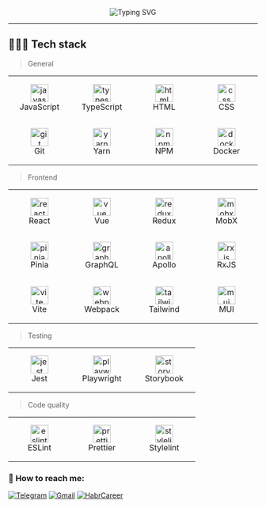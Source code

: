 <p align="center">
  <img src="https://readme-typing-svg.herokuapp.com?font=Fira+Code&pause=1000&color=14F73B&width=325&height=30&lines=Hi!+I%60m+Frontend+Developer" alt="Typing SVG" />
</p>

---
<h2 align="left" id="shahzod418-stack">🧑🏻‍💻 Tech stack</h2>

> General

<table width='100%'>
  <tr>
    <td align="center" width="110" height="90">
      <a href="#shahzod418-stack">
        <img src="https://cdn.jsdelivr.net/gh/devicons/devicon/icons/javascript/javascript-original.svg" width="36" height="36" alt="javascript" />
      </a>
      <br>JavaScript
    </td>
    <td align="center" width="110" height="90">
      <a href="#shahzod418-stack">
        <img src="https://cdn.jsdelivr.net/gh/devicons/devicon/icons/typescript/typescript-original.svg" width="36" height="36" alt="typescript" />
      </a>
      <br>TypeScript
    </td>
    <td align="center" width="110" height="90">
      <a href="#shahzod418-stack">
        <img src="https://cdn.jsdelivr.net/gh/devicons/devicon/icons/html5/html5-original.svg" width="36" height="36" alt="html" />
      </a>
      <br>HTML
    </td>
    <td align="center" width="110" height="90"> 
      <a href="#shahzod418-stack" >
        <img src="https://cdn.jsdelivr.net/gh/devicons/devicon/icons/css3/css3-original.svg" width="36" height="36" alt="css" />
      </a>
      <br>CSS
    </td>
  </tr>
  <tr>
    <td align="center" width="110" height="90">
      <a href="#shahzod418-stack">
        <img src="https://cdn.jsdelivr.net/gh/devicons/devicon/icons/git/git-original.svg" width="36" height="36" alt="git" />
      </a>
      <br>Git
    </td>
    <td align="center" width="110" height="90"> 
      <a href="#shahzod418-stack">
        <img src="https://cdn.jsdelivr.net/gh/devicons/devicon/icons/yarn/yarn-original.svg" width="36" height="36" alt="yarn" />
      </a>
      <br>Yarn
    </td>
    <td align="center" width="110" height="90"> 
      <a href="#shahzod418-stack">
        <img src="https://cdn.jsdelivr.net/gh/devicons/devicon/icons/npm/npm-original-wordmark.svg" width="36" height="36" alt="npm" />
      </a>
      <br>NPM
    </td>
    <td align="center" width="110" height="90"> 
      <a href="#shahzod418-stack" >
        <img src="https://cdn.jsdelivr.net/gh/devicons/devicon/icons/docker/docker-original.svg" width="36" height="36" alt="docker" />
      </a>
      <br>Docker
    </td>
  </tr>
</table>

> Frontend

<table width='100%'>
  <tr>
    <td align="center" width="110" height="90">
      <a href="#shahzod418-stack">
        <img src="https://cdn.jsdelivr.net/gh/devicons/devicon/icons/react/react-original.svg" width="36" height="36" alt="react" />
      </a>
      <br>React
    </td>
    <td align="center" width="110" height="90">
      <a href="#shahzod418-stack">
        <img src="https://cdn.jsdelivr.net/gh/devicons/devicon/icons/vuejs/vuejs-original.svg" width="36" height="36" alt="vue" />
      </a>
      <br>Vue
    </td>
    <td align="center" width="110" height="90">
      <a href="#shahzod418-stack">
        <img src="https://cdn.jsdelivr.net/gh/devicons/devicon/icons/redux/redux-original.svg" width="36" height="36" alt="redux" />
      </a>
      <br>Redux
    </td>
    <td align="center" width="110" height="90">
      <a href="#shahzod418-stack">
        <img src="https://cdn.worldvectorlogo.com/logos/mobx.svg" width="36" height="36" alt="mobx" />
      </a>
      <br>MobX
    </td>
  </tr>
  <tr>
    <td align="center" width="110" height="90">
      <a href="#shahzod418-stack">
        <img src="https://pinia.vuejs.org/logo.svg" width="36" height="36" alt="pinia" />
      </a>
      <br>Pinia
    </td>
    <td align="center" width="110" height="90">
      <a href="#shahzod418-stack">
        <img src="https://cdn.jsdelivr.net/gh/devicons/devicon/icons/graphql/graphql-plain.svg" width="36" height="36" alt="graphql" />
      </a>
      <br>GraphQL
    </td>
    <td align="center" width="110" height="90">
      <a href="#shahzod418-stack">
        <img src="https://cdn.worldvectorlogo.com/logos/apollo-graphql-compact.svg" width="36" height="36" alt="apollo" />
      </a>
      <br>Apollo
    </td>
    <td align="center" width="110" height="90">
      <a href="#shahzod418-stack">
        <img src="https://cdn.worldvectorlogo.com/logos/rxjs-1.svg" width="36" height="36" alt="rxjs" />
      </a>
      <br>RxJS
    </td>
  </tr>
  <tr>
    <td align="center" width="110" height="90">
      <a href="#shahzod418-stack">
        <img src="https://cdn.worldvectorlogo.com/logos/vitejs.svg" width="36" height="36" alt="vite" />
      </a>
      <br>Vite
    </td>
    <td align="center" width="110" height="90">
      <a href="#shahzod418-stack">
        <img src="https://cdn.jsdelivr.net/gh/devicons/devicon/icons/webpack/webpack-original.svg" width="36" height="36" alt="webpack" />
      </a>
      <br>Webpack
    </td>
    <td align="center" width="110" height="90">
      <a href="#shahzod418-stack">
        <img src="https://cdn.jsdelivr.net/gh/devicons/devicon/icons/tailwindcss/tailwindcss-original.svg" width="36" height="36" alt="tailwindcss" />
      </a>
      <br>Tailwind
    </td>
    <td align="center" width="110" height="90">
      <a href="#shahzod418-stack">
        <img src="https://cdn.jsdelivr.net/gh/devicons/devicon/icons/materialui/materialui-original.svg" width="36" height="36" alt="mui" />
      </a>
      <br>MUI
    </td>
  </tr>
</table>

> Testing

<table width='100%'>
  <tr>
     <td align="center" width="110" height="90"> 
      <a href="#shahzod418-stack">
        <img src="https://cdn.jsdelivr.net/gh/devicons/devicon/icons/jest/jest-plain.svg" width="36" height="36" alt="jest" />
      </a>
      <br>Jest
    </td>
    <td align="center" width="110" height="90"> 
      <a href="#shahzod418-stack">
        <img src="https://playwright.dev/img/playwright-logo.svg" width="36" height="36" alt="playwright" />
      </a>
      <br>Playwright
    </td>
    <td align="center" width="110" height="90"> 
      <a href="#shahzod418-stack">
        <img src="https://cdn.jsdelivr.net/gh/devicons/devicon/icons/storybook/storybook-original.svg" width="36" height="36" alt="storybook" />
      </a>
      <br>Storybook
    </td>
  </tr> 
</table>

> Code quality

<table width='100%'>
  <tr>
    <td align="center" width="110" height="90">
      <a href="#shahzod418-stack">
        <img src="https://cdn.jsdelivr.net/gh/devicons/devicon/icons/eslint/eslint-original.svg" width="36" height="36" alt="eslint" />
      </a>
      <br>ESLint
    </td>
    <td align="center" width="110" height="90">
      <a href="#shahzod418-stack">
        <img src="https://cdn.worldvectorlogo.com/logos/prettier-1.svg" width="36" height="36" alt="prettier" />
      </a>
      <br>Prettier
    </td>
    <td align="center" width="110" height="90">
      <a href="#shahzod418-stack">
        <img src="https://cdn.worldvectorlogo.com/logos/stylelint.svg" width="36" height="36" alt="stylelint" />
      </a>
      <br>Stylelint
    </td>
  </tr>
</table>

### 🤝 How to reach me:

[<img alt="Telegram" src="https://img.shields.io/badge/Telegram-2CA5E0?style=for-the-badge&logo=telegram&logoColor=white" />](https://t.me/shahzod418)
<a href="mailto:shahzod@davlatov.space"><img alt="Gmail" src="https://img.shields.io/badge/Gmail-D14836?style=for-the-badge&logo=gmail&logoColor=white" /></a>
[<img alt="HabrCareer" src="https://img.shields.io/badge/Habr_Career-65A3BE?style=for-the-badge&logo=Habr&logoColor=white" />](https://career.habr.com/shahzod_davlatov)
